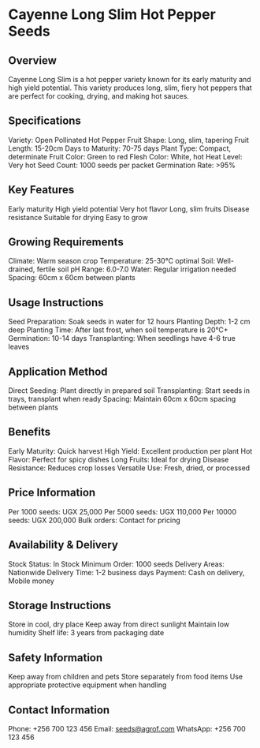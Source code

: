 # Cayenne Long Slim Hot Pepper Seeds

## Overview
Cayenne Long Slim is a hot pepper variety known for its early maturity and high yield potential. This variety produces long, slim, fiery hot peppers that are perfect for cooking, drying, and making hot sauces.

## Specifications
Variety: Open Pollinated Hot Pepper
Fruit Shape: Long, slim, tapering
Fruit Length: 15-20cm
Days to Maturity: 70-75 days
Plant Type: Compact, determinate
Fruit Color: Green to red
Flesh Color: White, hot
Heat Level: Very hot
Seed Count: 1000 seeds per packet
Germination Rate: >95%

## Key Features
Early maturity
High yield potential
Very hot flavor
Long, slim fruits
Disease resistance
Suitable for drying
Easy to grow

## Growing Requirements
Climate: Warm season crop
Temperature: 25-30°C optimal
Soil: Well-drained, fertile soil
pH Range: 6.0-7.0
Water: Regular irrigation needed
Spacing: 60cm x 60cm between plants

## Usage Instructions
Seed Preparation: Soak seeds in water for 12 hours
Planting Depth: 1-2 cm deep
Planting Time: After last frost, when soil temperature is 20°C+
Germination: 10-14 days
Transplanting: When seedlings have 4-6 true leaves

## Application Method
Direct Seeding: Plant directly in prepared soil
Transplanting: Start seeds in trays, transplant when ready
Spacing: Maintain 60cm x 60cm spacing between plants

## Benefits
Early Maturity: Quick harvest
High Yield: Excellent production per plant
Hot Flavor: Perfect for spicy dishes
Long Fruits: Ideal for drying
Disease Resistance: Reduces crop losses
Versatile Use: Fresh, dried, or processed

## Price Information
Per 1000 seeds: UGX 25,000
Per 5000 seeds: UGX 110,000
Per 10000 seeds: UGX 200,000
Bulk orders: Contact for pricing

## Availability & Delivery
Stock Status: In Stock
Minimum Order: 1000 seeds
Delivery Areas: Nationwide
Delivery Time: 1-2 business days
Payment: Cash on delivery, Mobile money

## Storage Instructions
Store in cool, dry place
Keep away from direct sunlight
Maintain low humidity
Shelf life: 3 years from packaging date

## Safety Information
Keep away from children and pets
Store separately from food items
Use appropriate protective equipment when handling

## Contact Information
Phone: +256 700 123 456
Email: seeds@agrof.com
WhatsApp: +256 700 123 456
